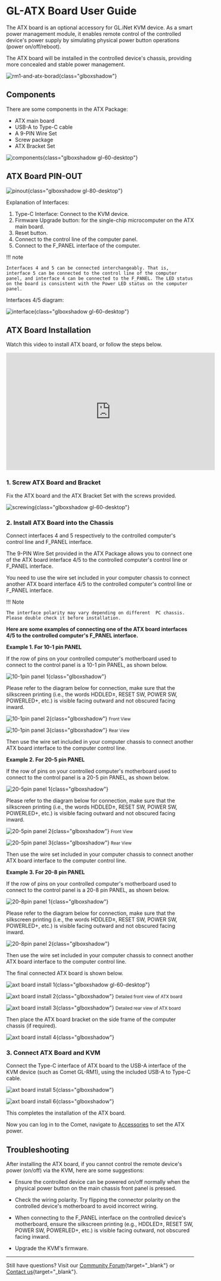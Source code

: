 # GL-ATX Board User Guide

The ATX board is an optional accessory for GL.iNet KVM device. As a smart power management module, it enables remote control of the controlled device's power supply by simulating physical power button operations (power on/off/reboot). 

The ATX board will be installed in the controlled device's chassis, providing more concealed and stable power management.

![rm1-and-atx-borad](https://static.gl-inet.com/docs/kvm/user_guide/gl-rm1/axt_package/rm1-and-atx-borad.jpg){class="glboxshadow"}

## Components

There are some components in the ATX Package:

- ATX main board
- USB-A to Type-C cable
- A 9-PIN Wire Set
- Screw package
- ATX Bracket Set

![components](https://static.gl-inet.com/docs/kvm/user_guide/gl-rm1/axt_package/components.png){class="glboxshadow gl-60-desktop"}

## ATX Board PIN-OUT

![pinout](https://static.gl-inet.com/docs/kvm/user_guide/gl-rm1/axt_package/pinout.jpg){class="glboxshadow gl-80-desktop"}

Explanation of Interfaces:

1. Type-C Interface: Connect to the KVM device.
2. Firmware Upgrade button: for the single-chip microcomputer on the ATX main board.
3. Reset button.
4. Connect to the control line of the computer panel.
5. Connect to the F_PANEL interface of the computer.

!!! note

    Interfaces 4 and 5 can be connected interchangeably. That is, interface 5 can be connected to the control line of the computer panel, and interface 4 can be connected to the F_PANEL. The LED status on the board is consistent with the Power LED status on the computer panel.

Interfaces 4/5 diagram:

![interface](https://static.gl-inet.com/docs/kvm/user_guide/gl-rm1/axt_package/interface.png){class="glboxshadow gl-60-desktop"}

## ATX Board Installation

Watch this video to install ATX board, or follow the steps below.

<iframe width="560" height="315" src="https://www.youtube.com/embed/3VEjZgzgI44" title="YouTube video player" frameborder="0" allow="accelerometer; autoplay; clipboard-write; encrypted-media; gyroscope; picture-in-picture" allowfullscreen></iframe>

### 1. Screw ATX Board and Bracket

Fix the ATX board and the ATX Bracket Set with the screws provided.

![screwing](https://static.gl-inet.com/docs/kvm/user_guide/gl-rm1/axt_package/screwing.png){class="glboxshadow gl-60-desktop"}

### 2. Install ATX Board into the Chassis

Connect interfaces 4 and 5 respectively to the controlled computer's control line and F_PANEL interface. 

The 9-PIN Wire Set provided in the ATX Package allows you to connect one of the ATX board interface 4/5 to the controlled computer's control line or F_PANEL interface. 
    
You need to use the wire set included in your computer chassis to connect another ATX board interface 4/5 to the controlled computer's control line or F_PANEL interface.

!!! Note

    The interface polarity may vary depending on different  PC chassis. Please double check it before installation.

**Here are some examples of connecting one of the ATX board interfaces 4/5 to the controlled computer's F_PANEL interface.**

**Example 1. For 10-1 pin PANEL**

If the row of pins on your controlled computer's motherboard used to connect to the control panel is a 10-1 pin PANEL, as shown below.

![10-1pin panel 1](https://static.gl-inet.com/docs/kvm/user_guide/gl-rm1/axt_package/10-1pin_panel_1.png){class="glboxshadow"}

Please refer to the diagram below for connection, make sure that the silkscreen printing (i.e., the words HDDLED±, RESET SW, POWER SW, POWERLED+, etc.) is visible facing outward and not obscured facing inward.

![10-1pin panel 2](https://static.gl-inet.com/docs/kvm/user_guide/gl-rm1/axt_package/10-1pin_panel_2.jpg){class="glboxshadow"}
<small>Front View</small>

![10-1pin panel 3](https://static.gl-inet.com/docs/kvm/user_guide/gl-rm1/axt_package/10-1pin_panel_3.jpg){class="glboxshadow"}
<small>Rear View</small>

Then use the wire set included in your computer chassis to connect another ATX board interface to the computer control line.

**Example 2. For 20-5 pin PANEL**

If the row of pins on your controlled computer's motherboard used to connect to the control panel is a 20-5 pin PANEL, as shown below.

![20-5pin panel 1](https://static.gl-inet.com/docs/kvm/user_guide/gl-rm1/axt_package/20-5pin_panel_1.jpg){class="glboxshadow"}

Please refer to the diagram below for connection, make sure that the silkscreen printing (i.e., the words HDDLED±, RESET SW, POWER SW, POWERLED+, etc.) is visible facing outward and not obscured facing inward.

![20-5pin panel 2](https://static.gl-inet.com/docs/kvm/user_guide/gl-rm1/axt_package/20-5pin_panel_2.jpg){class="glboxshadow"}
<small>Front View</small>

![20-5pin panel 3](https://static.gl-inet.com/docs/kvm/user_guide/gl-rm1/axt_package/20-5pin_panel_3.png){class="glboxshadow"}
<small>Rear View</small>

Then use the wire set included in your computer chassis to connect another ATX board interface to the computer control line.

**Example 3. For 20-8 pin PANEL**

If the row of pins on your controlled computer's motherboard used to connect to the control panel is a 20-8 pin PANEL, as shown below.

![20-8pin panel 1](https://static.gl-inet.com/docs/kvm/user_guide/gl-rm1/axt_package/20-8pin_panel_1.jpg){class="glboxshadow"}

Please refer to the diagram below for connection, make sure that the silkscreen printing (i.e., the words HDDLED±, RESET SW, POWER SW, POWERLED+, etc.) is visible facing outward and not obscured facing inward.

![20-8pin panel 2](https://static.gl-inet.com/docs/kvm/user_guide/gl-rm1/axt_package/20-8pin_panel_2.png){class="glboxshadow"}

Then use the wire set included in your computer chassis to connect another ATX board interface to the computer control line.

The final connected ATX board is shown below.

![axt board install 1](https://static.gl-inet.com/docs/kvm/user_guide/gl-rm1/axt_package/atx_board_install1.png){class="glboxshadow gl-60-desktop"}

![axt board install 2](https://static.gl-inet.com/docs/kvm/user_guide/gl-rm1/axt_package/atx_board_install2.jpg){class="glboxshadow"}
<small>Detailed front view of ATX board</small>

![axt board install 3](https://static.gl-inet.com/docs/kvm/user_guide/gl-rm1/axt_package/atx_board_install3.jpg){class="glboxshadow"}
<small>Detailed rear view of ATX board</small>

Then place the ATX board bracket on the side frame of the computer chassis (if required).

![axt board install 4](https://static.gl-inet.com/docs/kvm/user_guide/gl-rm1/axt_package/atx_board_install4.png){class="glboxshadow"}

### 3. Connect ATX Board and KVM

Connect the Type-C interface of ATX board to the USB-A interface of the KVM device (such as Comet GL-RM1), using the included USB-A to Type-C cable.

![axt board install 5](https://static.gl-inet.com/docs/kvm/user_guide/gl-rm1/axt_package/atx_board_install5.png){class="glboxshadow"}

![axt board install 6](https://static.gl-inet.com/docs/kvm/user_guide/gl-rm1/axt_package/atx_board_install6.jpg){class="glboxshadow"}

This completes the installation of the ATX board. 

Now you can log in to the Comet, navigate to [Accessories](../gl-rm1/index.md/#accessories) to set the ATX power.

## Troubleshooting

After installing the ATX board, if you cannot control the remote device's power (on/off) via the KVM, here are some suggestions:

- Ensure the controlled device can be powered on/off normally when the physical power button on the main chassis front panel is pressed.

- Check the wiring polarity. Try flipping the connector polarity on the controlled device's motherboard to avoid incorrect wiring.

- When connecting to the F_PANEL interface on the controlled device's motherboard, ensure the silkscreen printing (e.g., HDDLED±, RESET SW, POWER SW, POWERLED+, etc.) is visible facing outward, not obscured facing inward.

- Upgrade the KVM's firmware.

---

Still have questions? Visit our [Community Forum](https://forum.gl-inet.com){target="_blank"} or [Contact us](https://www.gl-inet.com/contacts/){target="_blank"}.